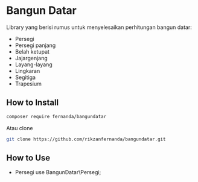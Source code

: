 # Bangun Datar
Library yang berisi rumus untuk menyelesaikan perhitungan bangun datar:
* Persegi
* Persegi panjang
* Belah ketupat
* Jajargenjang
* Layang-layang
* Lingkaran
* Segitiga
* Trapesium

## How to Install
```bash
composer require fernanda/bangundatar
```
Atau clone
```bash
git clone https://github.com/rikzanfernanda/bangundatar.git
```

## How to Use
* Persegi
use BangunDatar\Persegi;

